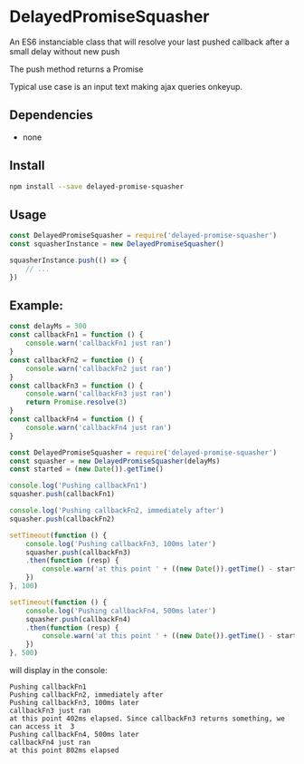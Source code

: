# DelayedPromiseSquasher

An ES6 instanciable class that will resolve your last pushed callback after a small delay without new push


The push method returns a Promise


Typical use case is an input text making ajax queries onkeyup.

## Dependencies
 - none

## Install

```bash
npm install --save delayed-promise-squasher
```

## Usage
```javascript
const DelayedPromiseSquasher = require('delayed-promise-squasher')
const squasherInstance = new DelayedPromiseSquasher()

squasherInstance.push(() => {
    // ...
})
```

## Example:


```javascript
const delayMs = 300
const callbackFn1 = function () {
    console.warn('callbackFn1 just ran')
}
const callbackFn2 = function () {
    console.warn('callbackFn2 just ran')
}
const callbackFn3 = function () {
    console.warn('callbackFn3 just ran')
    return Promise.resolve(3)
}
const callbackFn4 = function () {
    console.warn('callbackFn4 just ran')
}

const DelayedPromiseSquasher = require('delayed-promise-squasher')
const squasher = new DelayedPromiseSquasher(delayMs)
const started = (new Date()).getTime()

console.log('Pushing callbackFn1')
squasher.push(callbackFn1)

console.log('Pushing callbackFn2, immediately after')
squasher.push(callbackFn2)

setTimeout(function () {
    console.log('Pushing callbackFn3, 100ms later')
    squasher.push(callbackFn3)
    .then(function (resp) {
        console.warn('at this point ' + ((new Date()).getTime() - started) + 'ms elapsed. Since callbackFn3 returns something, we can access it ', resp)
    })
}, 100)

setTimeout(function () {
    console.log('Pushing callbackFn4, 500ms later')
    squasher.push(callbackFn4)
    .then(function (resp) {
        console.warn('at this point ' + ((new Date()).getTime() - started) + 'ms elapsed')
    })
}, 500)
```
will display in the console: 

```text
Pushing callbackFn1
Pushing callbackFn2, immediately after
Pushing callbackFn3, 100ms later
callbackFn3 just ran
at this point 402ms elapsed. Since callbackFn3 returns something, we can access it  3
Pushing callbackFn4, 500ms later
callbackFn4 just ran
at this point 802ms elapsed
```
